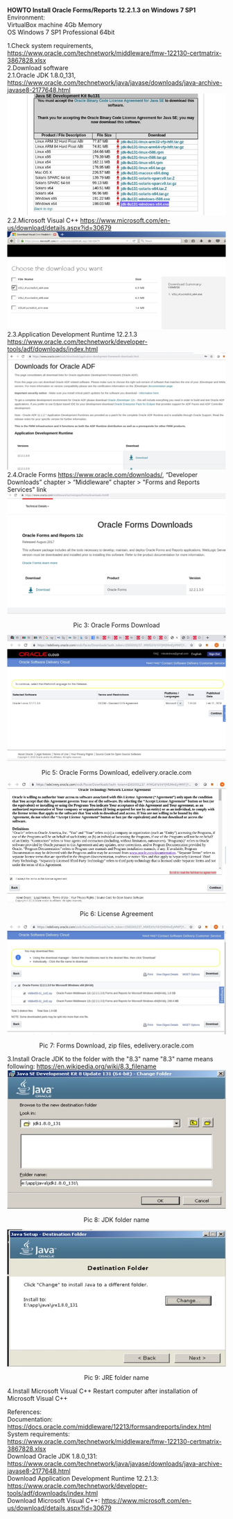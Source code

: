 **HOWTO Install Oracle Forms/Reports 12.2.1.3 on Windows 7 SP1**  
Environment:  
VirtualBox machine 4Gb Memory  
OS Windows 7 SP1 Professional 64bit  

1.Check system requirements, https://www.oracle.com/technetwork/middleware/fmw-122130-certmatrix-3867828.xlsx  
2.Download software  
2.1.Oracle JDK 1.8.0_131, https://www.oracle.com/technetwork/java/javase/downloads/java-archive-javase8-2177648.html  
![1.Download Oracle JDK](images/img1_jdk_download.jpg)  
2.2.Microsoft Visual C++ https://www.microsoft.com/en-us/download/details.aspx?id=30679  
![2.Download Microsoft Visual C++](images/img2_ms_visual_cpp_download.jpg)  
2.3.Application Development Runtime 12.2.1.3 https://www.oracle.com/technetwork/developer-tools/adf/downloads/index.html  
![3.Download Application Development Runtime](images/img3_application_development_runtime_download.jpg)  
2.4.Oracle Forms https://www.oracle.com/downloads/,  “Developer Downloads” chapter > “Middleware” chapter > "Forms and Reports Services" link  
![4.Forms Download](images/img4_forms_download.jpg)  
<p align="center">Pic 3: Oracle Forms Download</p>  


![5.Forms Download,edelivery](images/img5_forms_download.jpg)  
<p align="center">Pic 5: Oracle Forms Download, edelivery.oracle.com</p>  


![6.License Agreement](images/img6_forms_download.jpg)  
<p align="center">Pic 6: License Agreement</p>  


![7.Forms Download,edelivery,zip files](images/img7_forms_download.jpg)  
<p align="center">Pic 7: Forms Download, zip files, edelivery.oracle.com</p>  


3.Install Oracle JDK to the folder with the "8.3" name 
"8.3" name means following: https://en.wikipedia.org/wiki/8.3_filename
![8.JDK folder name](images/img8_jdk_installation_folder_name.jpg)  
<p align="center">Pic 8: JDK folder name</p>  


![9.JRE folder name](images/img9_jdk_installation_jre_folder_name.jpg)  
<p align="center">Pic 9: JRE folder name</p>  


4.Install Microsoft Visual C++
Restart computer after installation of Microsoft Visual C++


References:  
Documentation: https://docs.oracle.com/middleware/12213/formsandreports/index.html  
System requirements: https://www.oracle.com/technetwork/middleware/fmw-122130-certmatrix-3867828.xlsx  
Download Oracle JDK 1.8.0_131: https://www.oracle.com/technetwork/java/javase/downloads/java-archive-javase8-2177648.html  
Download Application Development Runtime 12.2.1.3: https://www.oracle.com/technetwork/developer-tools/adf/downloads/index.html  
Download Microsoft Visual C++: https://www.microsoft.com/en-us/download/details.aspx?id=30679  




